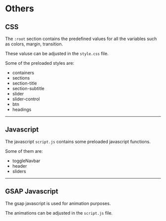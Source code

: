 # Others

## CSS

The `:root` section contains the predefined values for all the variables such as colors, margin, transition.

These valuse can be adjusted in the `style.css` file.

Some of the preloaded styles are:

- containers
- sections
- section-title
- section-subtitle
- slider
- slider-control
- btn
- headings

---

## Javascript

The javascript `script.js` contains some preloaded javascript functions.

Some of them are:

- toggleNavbar
- header
- sliders

---

## GSAP Javascript

The gsap javascript is used for animation purposes.

The animations can be adjusted in the `script.js` file.
